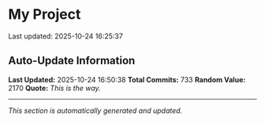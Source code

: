 # My Project


Last updated: 2025-10-24 16:25:37




































































































































































































































































































































































































































































































































































































































































































































































































































































































































































































































































































































































## Auto-Update Information

**Last Updated:** 2025-10-24 16:50:38
**Total Commits:** 733
**Random Value:** 2170
**Quote:** _This is the way._

---
_This section is automatically generated and updated._